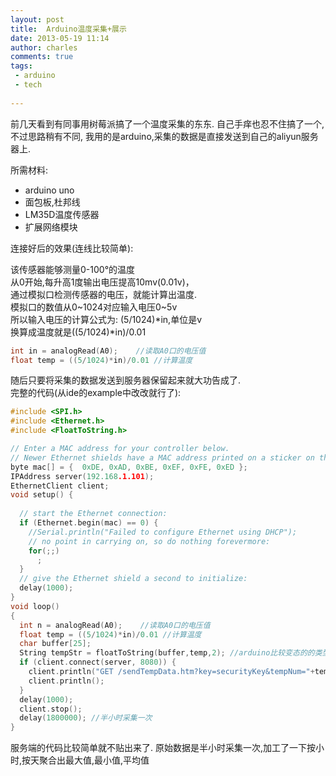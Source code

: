 ```yaml
---
layout: post
title:  Arduino温度采集+展示
date: 2013-05-19 11:14
author: charles
comments: true
tags:
 - arduino
 - tech
 
---
```


前几天看到有同事用树莓派搞了一个温度采集的东东.
自己手痒也忍不住搞了一个,
不过思路稍有不同,
我用的是arduino,采集的数据是直接发送到自己的aliyun服务器上.

所需材料:

- arduino uno
- 面包板,杜邦线
- LM35D温度传感器
- 扩展网络模块


连接好后的效果(连线比较简单):


该传感器能够测量0-100°的温度  
从0开始,每升高1度输出电压提高10mv(0.01v)，  
通过模拟口检测传感器的电压，就能计算出温度.  
模拟口的数值从0~1024对应输入电压0~5v  
所以输入电压的计算公式为: (5/1024)*in,单位是v  
换算成温度就是((5/1024)*in)/0.01  
```c
int in = analogRead(A0);    //读取A0口的电压值
float temp = ((5/1024)*in)/0.01 //计算温度
```

随后只要将采集的数据发送到服务器保留起来就大功告成了.  
完整的代码(从ide的example中改改就行了):  

```c
#include <SPI.h>
#include <Ethernet.h>
#include <FloatToString.h>

// Enter a MAC address for your controller below.
// Newer Ethernet shields have a MAC address printed on a sticker on the shield
byte mac[] = {  0xDE, 0xAD, 0xBE, 0xEF, 0xFE, 0xED };
IPAddress server(192.168.1.101);
EthernetClient client;
void setup() {
 
  // start the Ethernet connection:
  if (Ethernet.begin(mac) == 0) {
    //Serial.println("Failed to configure Ethernet using DHCP");
    // no point in carrying on, so do nothing forevermore:
    for(;;)
      ;
  }
  // give the Ethernet shield a second to initialize:
  delay(1000);
}
void loop()
{
  int n = analogRead(A0);    //读取A0口的电压值
  float temp = ((5/1024)*in)/0.01 //计算温度
  char buffer[25];
  String tempStr = floatToString(buffer,temp,2); //arduino比较变态的的类型转换
  if (client.connect(server, 8080)) {
    client.println("GET /sendTempData.htm?key=securityKey&tempNum="+tempStr);
    client.println();
  } 
  delay(1000);
  client.stop();
  delay(1800000); //半小时采集一次
}

```

服务端的代码比较简单就不贴出来了.
原始数据是半小时采集一次,加工了一下按小时,按天聚合出最大值,最小值,平均值
